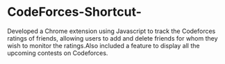 # CodeForces-Shortcut-
 Developed a Chrome extension using Javascript to track the Codeforces ratings of friends, allowing users to add and delete friends for whom they wish to monitor the ratings.Also included a feature to display all the upcoming contests on Codeforces.

